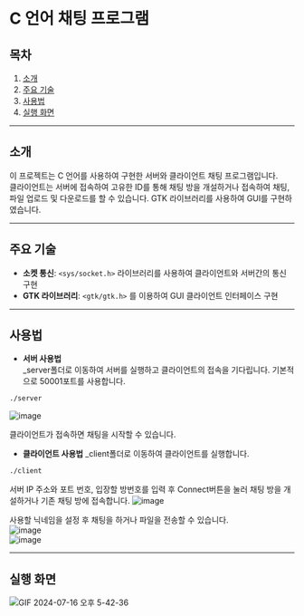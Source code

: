 # C 언어 채팅 프로그램

## 목차
1. [소개](#소개)
2. [주요 기술](#주요-기술)
3. [사용법](#사용법)
4. [실행 화면](#실행-화면)

---

## 소개

이 프로젝트는 C 언어를 사용하여 구현한 서버와 클라이언트 채팅 프로그램입니다.   
클라이언트는 서버에 접속하여 고유한 ID를 통해 채팅 방을 개설하거나 접속하여 채팅, 파일 업로드 및 다운로드를 할 수 있습니다. 
GTK 라이브러리를 사용하여 GUI를 구현하였습니다.

---

## 주요 기술

- **소켓 통신**: `<sys/socket.h>` 라이브러리를 사용하여 클라이언트와 서버간의 통신 구현
- **GTK 라이브러리**: `<gtk/gtk.h>` 를 이용하여 GUI 클라이언트 인터페이스 구현

---

## 사용법
- **서버 사용법**   
_server폴더로 이동하여 서버를 실행하고 클라이언트의 접속을 기다립니다.
기본적으로 50001포트를 사용합니다.
 ```bash
 ./server
```

![image](https://github.com/user-attachments/assets/9f37b543-7d0b-4867-bc90-52fc6892cba8)

클라이언트가 접속하면 채팅을 시작할 수 있습니다.

- **클라이언트 사용법**
_client폴더로 이동하여 클라이언트를 실행합니다.
 ```bash
 ./client
```

서버 IP 주소와 포트 번호, 입장할 방번호를 입력 후 Connect버튼을 눌러 채팅 방을 개설하거나 기존 채팅 방에 접속합니다.
![image](https://github.com/user-attachments/assets/e1de56ec-0953-425c-862f-e42335fcb004)

사용할 닉네임을 설정 후 채팅을 하거나 파일을 전송할 수 있습니다.   
![image](https://github.com/user-attachments/assets/22a0d104-eef0-48c1-abd9-c2dac60de4e8)   
![image](https://github.com/user-attachments/assets/aa0f32d9-a63f-48ba-a3d3-7504e1bbe4f7)

---

## 실행 화면
![GIF 2024-07-16 오후 5-42-36](https://github.com/user-attachments/assets/ca1dc3d4-1849-40a7-ab45-b28c5ff50da8)
